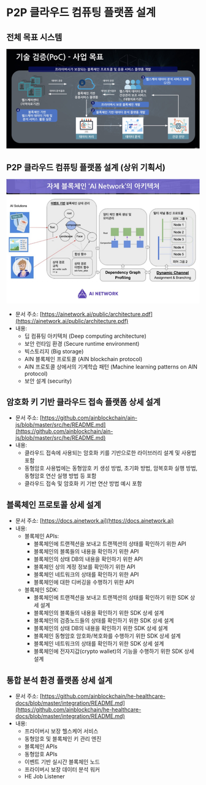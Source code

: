 # P2P 클라우드 컴퓨팅 플랫폼 설계

## 전체 목표 시스템
![image](./target_system.jpg)

## P2P 클라우드 컴퓨팅 플랫폼 설계 (상위 기획서)
![image](./ai_network_architecture.jpg)
* 문서 주소: [https://ainetwork.ai/public/architecture.pdf](https://ainetwork.ai/public/architecture.pdf)
* 내용:
  * 딥 컴퓨팅 아키텍처 (Deep computing architecture)
  * 보안 런타임 환경 (Secure runtime environment)
  * 빅스토리지 (Big storage)
  * AIN 블록체인 프로토콜 (AIN blockchain protocol)
  * AIN 프로토콜 상에서의 기계학습 패턴 (Machine learning patterns on AIN protocol)
  * 보안 설계 (security) 

## 암호화 키 기반 클라우드 접속 플랫폼 상세 설계
* 문서 주소: [https://github.com/ainblockchain/ain-js/blob/master/src/he/README.md](https://github.com/ainblockchain/ain-js/blob/master/src/he/README.md)
* 내용:
  * 클라우드 접속에 사용되는 암호화 키를 기반으로한 라이브러리 설계 및 사용법 포함
  * 동형암호 사용법에는 동형암호 키 생성 방법, 초기화 방법, 암복호화 실행 방법, 동형암호 연산 실행 방법 등 포함
  * 클라우드 접속 및 암호화 키 기반 연산 방법 예시 포함

## 블록체인 프로토콜 상세 설계
* 문서 주소: [https://docs.ainetwork.ai](https://docs.ainetwork.ai)
* 내용:
  * 블록체인 APIs:
    * 블록체인에 트랜젝션을 보내고 트랜젝션의 상태를 확인하기 위한 API
    * 블록체인의 블록들의 내용을 확인하기 위한 API
    * 블록체인의 상태 DB의 내용을 확인하기 위한 API
    * 블록체인 상의 계정 정보를 확인하기 위한 API
    * 블록체인 네트워크의 상태를 확인하기 위한 API
    * 블록체인에 대한 디버깅을 수행하기 위한 API
  * 블록체인 SDK:
    * 블록체인에 트랜젝션을 보내고 트랜젝션의 상태를 확인하기 위한 SDK 상세 설계 
    * 블록체인의 블록들의 내용을 확인하기 위한 SDK 상세 설계
    * 블록체인의 검증노드들의 상태를 확인하기 위한 SDK 상세 설계
    * 블록체인의 상태 DB의 내용을 확인하기 위한 SDK 상세 설계
    * 블록체인 동형암호 암호화/복호화를 수행하기 위한 SDK 상세 설계
    * 블록체인 네트워크의 상태를 확인하기 위한 SDK 상세 설계
    * 블록체인에 전자지갑(crypto wallet)의 기능을 수행하기 위한 SDK 상세 설계

## 통합 분석 환경 플랫폼 상세 설계
* 문서 주소: [https://github.com/ainblockchain/he-healthcare-docs/blob/master/integration/README.md](https://github.com/ainblockchain/he-healthcare-docs/blob/master/integration/README.md)
* 내용:
  * 프라이버시 보장 헬스케어 서비스
  * 동형암호 및 블록체인 키 관리 엔진
  * 블록체인 APIs
  * 동형암호 APIs
  * 이벤트 기반 실시간 블록체인 노드
  * 프라이버시 보장 데이터 분석 워커
  * HE Job Listener